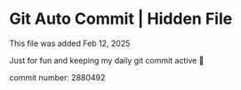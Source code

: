 # Git Auto Commit | Hidden File

This file was added Feb 12, 2025

Just for fun and keeping my daily git commit active 🤪

commit number: 2880492
